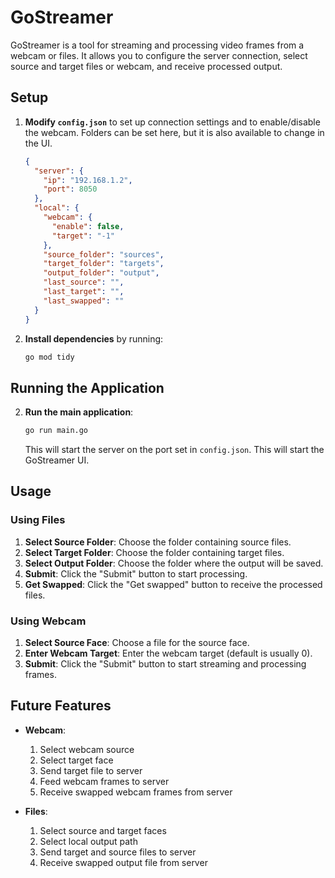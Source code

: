 # GoStreamer

GoStreamer is a tool for streaming and processing video frames from a webcam or files. It allows you to configure the server connection, select source and target files or webcam, and receive processed output.

## Setup

1. **Modify `config.json`** to set up connection settings and to enable/disable the webcam. Folders can be set here, but it is also available to change in the UI.

    ```json
    {
      "server": {
        "ip": "192.168.1.2",
        "port": 8050
      },
      "local": {
        "webcam": {
          "enable": false,
          "target": "-1"
        },
        "source_folder": "sources",
        "target_folder": "targets",
        "output_folder": "output",
        "last_source": "",
        "last_target": "",
        "last_swapped": ""
      }
    }
    ```

2. **Install dependencies** by running:

    ```sh
    go mod tidy
    ```

## Running the Application

2. **Run the main application**:

    ```sh
    go run main.go
    ```

    This will start the server on the port set in `config.json`.
    This will start the GoStreamer UI.

## Usage

### Using Files

1. **Select Source Folder**: Choose the folder containing source files.
2. **Select Target Folder**: Choose the folder containing target files.
3. **Select Output Folder**: Choose the folder where the output will be saved.
4. **Submit**: Click the "Submit" button to start processing.
5. **Get Swapped**: Click the "Get swapped" button to receive the processed files.

### Using Webcam

1. **Select Source Face**: Choose a file for the source face.
2. **Enter Webcam Target**: Enter the webcam target (default is usually 0).
3. **Submit**: Click the "Submit" button to start streaming and processing frames.

## Future Features

- **Webcam**:
  1. Select webcam source
  2. Select target face
  3. Send target file to server
  4. Feed webcam frames to server
  5. Receive swapped webcam frames from server

- **Files**:
  1. Select source and target faces
  2. Select local output path
  3. Send target and source files to server
  4. Receive swapped output file from server
